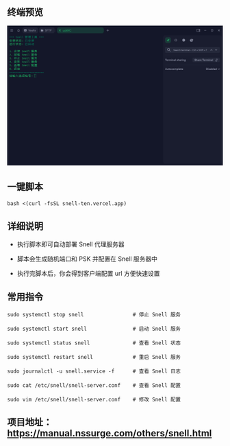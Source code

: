 ## 终端预览

![preview](image.png)


## 一键脚本

```
bash <(curl -fsSL snell-ten.vercel.app)
```

## 详细说明

- 执行脚本即可自动部署 Snell 代理服务器

- 脚本会生成随机端口和 PSK 并配置在 Snell 服务器中

- 执行完脚本后，你会得到客户端配置 url 方便快速设置

## 常用指令

```
sudo systemctl stop snell                # 停止 Snell 服务

sudo systemctl start snell               # 启动 Snell 服务

sudo systemctl status snell              # 查看 Snell 状态

sudo systemctl restart snell             # 重启 Snell 服务

sudo journalctl -u snell.service -f      # 查看 Snell 日志

sudo cat /etc/snell/snell-server.conf    # 查看 Snell 配置

sudo vim /etc/snell/snell-server.conf    # 修改 Snell 配置
```

## 项目地址：https://manual.nssurge.com/others/snell.html


